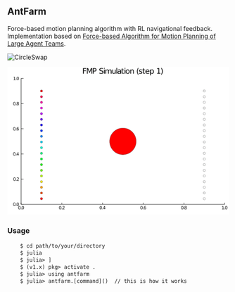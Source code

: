 ## AntFarm
Force-based motion planning algorithm with RL navigational feedback. Implementation based on [Force-based Algorithm for Motion Planning of Large Agent Teams](https://arxiv.org/pdf/1909.05415.pdf).

![CircleSwap](https://github.com/rmcsqrd/antfarm/blob/master/aux/readme/simresult.gif)

![movingline](https://github.com/rmcsqrd/antfarm/blob/master/aux/readme/simresult_movingline.gif)
### Usage
```
    $ cd path/to/your/directory
    $ julia
    $ julia> ]
    $ (v1.x) pkg> activate . 
    $ julia> using antfarm
    $ julia> antfarm.[command]()  // this is how it works
```

